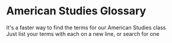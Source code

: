 # American Studies Glossary
It's a faster way to find the terms for our American Studies class\
Just list your terms with each on a new line, or search for one
